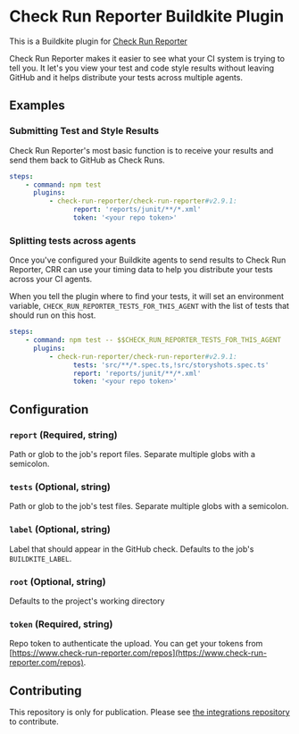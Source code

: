 # Check Run Reporter Buildkite Plugin

This is a Buildkite plugin for
[Check Run Reporter](https://www.check-run-reporter.com)

Check Run Reporter makes it easier to see what your CI system is trying to tell
you. It let's you view your test and code style results without leaving GitHub
and it helps distribute your tests across multiple agents.

## Examples

### Submitting Test and Style Results

Check Run Reporter's most basic function is to receive your results and send
them back to GitHub as Check Runs.

```yml
steps:
    - command: npm test
      plugins:
          - check-run-reporter/check-run-reporter#v2.9.1:
                report: 'reports/junit/**/*.xml'
                token: '<your repo token>'
```

### Splitting tests across agents

Once you've configured your Buildkite agents to send results to Check Run
Reporter, CRR can use your timing data to help you distribute your tests across
your CI agents.

When you tell the plugin where to find your tests, it will set an environment
variable, `CHECK_RUN_REPORTER_TESTS_FOR_THIS_AGENT` with the list of tests that
should run on this host.

```yml
steps:
    - command: npm test -- $$CHECK_RUN_REPORTER_TESTS_FOR_THIS_AGENT
      plugins:
          - check-run-reporter/check-run-reporter#v2.9.1:
                tests: 'src/**/*.spec.ts,!src/storyshots.spec.ts'
                report: 'reports/junit/**/*.xml'
                token: '<your repo token>'
```

## Configuration

### `report` (Required, string)

Path or glob to the job's report files. Separate multiple globs with a
semicolon.

### `tests` (Optional, string)

Path or glob to the job's test files. Separate multiple globs with a semicolon.

### `label` (Optional, string)

Label that should appear in the GitHub check. Defaults to the job's
`BUILDKITE_LABEL`.

### `root` (Optional, string)

Defaults to the project's working directory

### `token` (Required, string)

Repo token to authenticate the upload. You can get your tokens from
[https://www.check-run-reporter.com/repos](https://www.check-run-reporter.com/repos).

## Contributing

This repository is only for publication. Please see
[the integrations repository](https://github.com/check-run-reporter/integrations)
to contribute.
